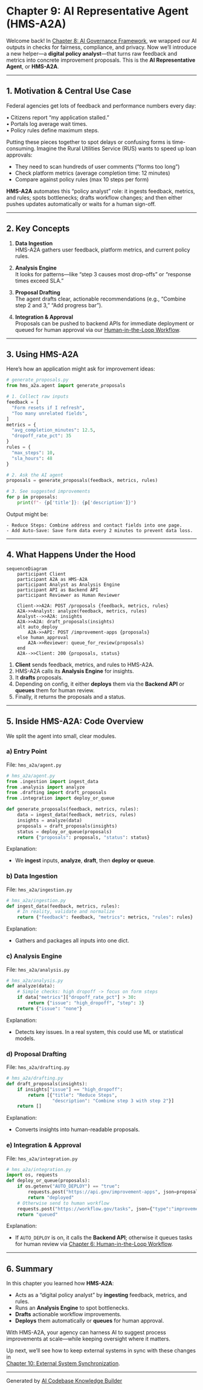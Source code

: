 # Chapter 9: AI Representative Agent (HMS-A2A)

Welcome back! In [Chapter 8: AI Governance Framework](08_ai_governance_framework_.md), we wrapped our AI outputs in checks for fairness, compliance, and privacy. Now we’ll introduce a new helper—a **digital policy analyst**—that turns raw feedback and metrics into concrete improvement proposals. This is the **AI Representative Agent**, or **HMS-A2A**.

---

## 1. Motivation & Central Use Case

Federal agencies get lots of feedback and performance numbers every day:

• Citizens report “my application stalled.”  
• Portals log average wait times.  
• Policy rules define maximum steps.

Putting these pieces together to spot delays or confusing forms is time-consuming. Imagine the Rural Utilities Service (RUS) wants to speed up loan approvals:

- They need to scan hundreds of user comments (“forms too long”)  
- Check platform metrics (average completion time: 12 minutes)  
- Compare against policy rules (max 10 steps per form)  

**HMS-A2A** automates this “policy analyst” role: it ingests feedback, metrics, and rules; spots bottlenecks; drafts workflow changes; and then either pushes updates automatically or waits for a human sign-off.

---

## 2. Key Concepts

1. **Data Ingestion**  
   HMS-A2A gathers user feedback, platform metrics, and current policy rules.  

2. **Analysis Engine**  
   It looks for patterns—like “step 3 causes most drop-offs” or “response times exceed SLA.”  

3. **Proposal Drafting**  
   The agent drafts clear, actionable recommendations (e.g., “Combine step 2 and 3,” “Add progress bar”).  

4. **Integration & Approval**  
   Proposals can be pushed to backend APIs for immediate deployment or queued for human approval via our [Human-in-the-Loop Workflow](06_human_in_the_loop_workflow_.md).

---

## 3. Using HMS-A2A

Here’s how an application might ask for improvement ideas:

```python
# generate_proposals.py
from hms_a2a.agent import generate_proposals

# 1. Collect raw inputs
feedback = [
  "Form resets if I refresh",
  "Too many unrelated fields",
]
metrics = {
  "avg_completion_minutes": 12.5,
  "dropoff_rate_pct": 35
}
rules = {
  "max_steps": 10,
  "sla_hours": 48
}

# 2. Ask the AI agent
proposals = generate_proposals(feedback, metrics, rules)

# 3. See suggested improvements
for p in proposals:
    print(f"- {p['title']}: {p['description']}")
```

Output might be:

```
- Reduce Steps: Combine address and contact fields into one page.
- Add Auto-Save: Save form data every 2 minutes to prevent data loss.
```

---

## 4. What Happens Under the Hood

```mermaid
sequenceDiagram
    participant Client
    participant A2A as HMS-A2A
    participant Analyst as Analysis Engine
    participant API as Backend API
    participant Reviewer as Human Reviewer

    Client->>A2A: POST /proposals {feedback, metrics, rules}
    A2A->>Analyst: analyze(feedback, metrics, rules)
    Analyst-->>A2A: insights
    A2A->>A2A: draft_proposals(insights)
    alt auto_deploy
        A2A->>API: POST /improvement-apps {proposals}
    else human_approval
        A2A->>Reviewer: queue_for_review(proposals)
    end
    A2A-->>Client: 200 {proposals, status}
```

1. **Client** sends feedback, metrics, and rules to HMS-A2A.  
2. HMS-A2A calls its **Analysis Engine** for insights.  
3. It **drafts** proposals.  
4. Depending on config, it either **deploys** them via the **Backend API** or **queues** them for human review.  
5. Finally, it returns the proposals and a status.

---

## 5. Inside HMS-A2A: Code Overview

We split the agent into small, clear modules.

### a) Entry Point  
File: `hms_a2a/agent.py`

```python
# hms_a2a/agent.py
from .ingestion import ingest_data
from .analysis import analyze
from .drafting import draft_proposals
from .integration import deploy_or_queue

def generate_proposals(feedback, metrics, rules):
    data = ingest_data(feedback, metrics, rules)
    insights = analyze(data)
    proposals = draft_proposals(insights)
    status = deploy_or_queue(proposals)
    return {"proposals": proposals, "status": status}
```

Explanation:  
- We **ingest** inputs, **analyze**, **draft**, then **deploy or queue**.

### b) Data Ingestion  
File: `hms_a2a/ingestion.py`

```python
# hms_a2a/ingestion.py
def ingest_data(feedback, metrics, rules):
    # In reality, validate and normalize
    return {"feedback": feedback, "metrics": metrics, "rules": rules}
```

Explanation:  
- Gathers and packages all inputs into one dict.

### c) Analysis Engine  
File: `hms_a2a/analysis.py`

```python
# hms_a2a/analysis.py
def analyze(data):
    # Simple checks: high dropoff -> focus on form steps
    if data["metrics"]["dropoff_rate_pct"] > 30:
        return {"issue": "high_dropoff", "step": 3}
    return {"issue": "none"}
```

Explanation:  
- Detects key issues. In a real system, this could use ML or statistical models.

### d) Proposal Drafting  
File: `hms_a2a/drafting.py`

```python
# hms_a2a/drafting.py
def draft_proposals(insights):
    if insights["issue"] == "high_dropoff":
        return [{"title": "Reduce Steps",
                 "description": "Combine step 3 with step 2"}]
    return []
```

Explanation:  
- Converts insights into human-readable proposals.

### e) Integration & Approval  
File: `hms_a2a/integration.py`

```python
# hms_a2a/integration.py
import os, requests
def deploy_or_queue(proposals):
    if os.getenv("AUTO_DEPLOY") == "true":
        requests.post("https://api.gov/improvement-apps", json=proposals)
        return "deployed"
    # Otherwise send to human workflow
    requests.post("https://workflow.gov/tasks", json={"type":"improvement","data": proposals})
    return "queued"
```

Explanation:  
- If `AUTO_DEPLOY` is on, it calls the **Backend API**; otherwise it queues tasks for human review via [Chapter 6: Human-in-the-Loop Workflow](06_human_in_the_loop_workflow_.md).

---

## 6. Summary

In this chapter you learned how **HMS-A2A**:

- Acts as a “digital policy analyst” by **ingesting** feedback, metrics, and rules.  
- Runs an **Analysis Engine** to spot bottlenecks.  
- **Drafts** actionable workflow improvements.  
- **Deploys** them automatically or **queues** for human approval.

With HMS-A2A, your agency can harness AI to suggest process improvements at scale—while keeping oversight where it matters.

Up next, we’ll see how to keep external systems in sync with these changes in  
[Chapter 10: External System Synchronization](10_external_system_synchronization_.md).

---

Generated by [AI Codebase Knowledge Builder](https://github.com/The-Pocket/Tutorial-Codebase-Knowledge)